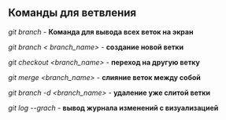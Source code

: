 ## Команды для ветвления 

*git branch* - **Команда для вывода всех веток на экран**

*git branch < branch_name>* - **создание новой ветки**

*git checkout <branch_name>* - **переход на другую ветку**

*git merge <branch_name>* - **слияние веток между собой**

*git branch -d <branch_name>* - **удаление уже слитой ветки**

*git log --grach* - **вывод журнала изменений с визуализацией**

